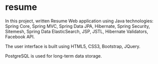 # resume

In this project, written Resume Web application using Java technologies: Spring Core, Spring MVC, Spring Data JPA, Hibernate, Spring Security, Sitemesh, Spring Data ElasticSearch, JSP, JSTL, Hibernate Validators, Facebook API.

The user interface is built using HTML5, CSS3, Bootstrap, JQuery.

PostgreSQL is used for long-term data storage.
